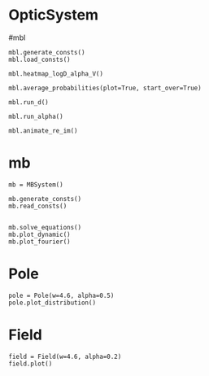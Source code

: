 # OpticSystem

#mbl
```
mbl.generate_consts()
mbl.load_consts()

mbl.heatmap_logD_alpha_V()

mbl.average_probabilities(plot=True, start_over=True)

mbl.run_d()

mbl.run_alpha()

mbl.animate_re_im()
```

# mb
```
mb = MBSystem()

mb.generate_consts()
mb.read_consts()


mb.solve_equations()
mb.plot_dynamic()
mb.plot_fourier()
```

# Pole
```
pole = Pole(w=4.6, alpha=0.5)
pole.plot_distribution()
```

# Field
```
field = Field(w=4.6, alpha=0.2)
field.plot()
```


